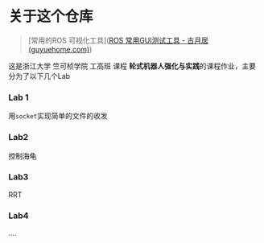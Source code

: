 # 关于这个仓库

> [常用的ROS 可视化工具]([ROS 常用GUI测试工具 - 古月居 (guyuehome.com)](https://www.guyuehome.com/34172))

这是浙江大学 竺可桢学院 工高班 课程 **轮式机器人强化与实践**的课程作业，主要分为了以下几个Lab

### Lab 1

用`socket`实现简单的文件的收发

### Lab2

控制海龟

### Lab3 

RRT

### Lab4

....
